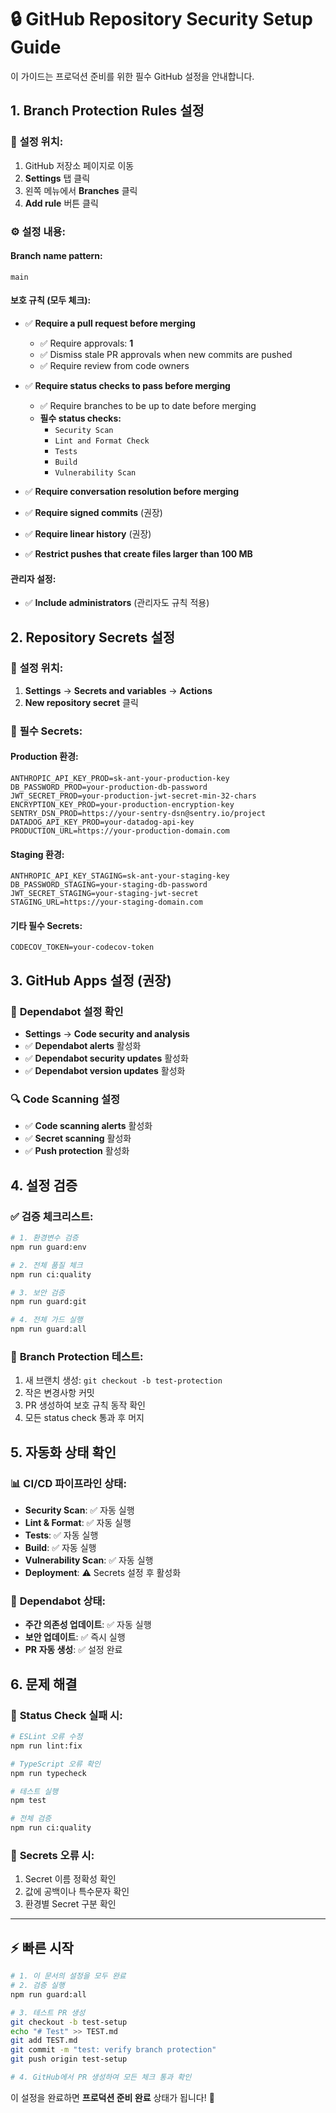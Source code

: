 # 🔒 GitHub Repository Security Setup Guide

이 가이드는 프로덕션 준비를 위한 필수 GitHub 설정을 안내합니다.

## 1. Branch Protection Rules 설정

### 📍 **설정 위치:**

1. GitHub 저장소 페이지로 이동
2. **Settings** 탭 클릭
3. 왼쪽 메뉴에서 **Branches** 클릭
4. **Add rule** 버튼 클릭

### ⚙️ **설정 내용:**

#### **Branch name pattern:**

```
main
```

#### **보호 규칙 (모두 체크):**

- ✅ **Require a pull request before merging**

  - ✅ Require approvals: **1**
  - ✅ Dismiss stale PR approvals when new commits are pushed
  - ✅ Require review from code owners

- ✅ **Require status checks to pass before merging**

  - ✅ Require branches to be up to date before merging
  - **필수 status checks:**
    - `Security Scan`
    - `Lint and Format Check`
    - `Tests`
    - `Build`
    - `Vulnerability Scan`

- ✅ **Require conversation resolution before merging**
- ✅ **Require signed commits** (권장)
- ✅ **Require linear history** (권장)
- ✅ **Restrict pushes that create files larger than 100 MB**

#### **관리자 설정:**

- ✅ **Include administrators** (관리자도 규칙 적용)

## 2. Repository Secrets 설정

### 📍 **설정 위치:**

1. **Settings** → **Secrets and variables** → **Actions**
2. **New repository secret** 클릭

### 🔑 **필수 Secrets:**

#### **Production 환경:**

```
ANTHROPIC_API_KEY_PROD=sk-ant-your-production-key
DB_PASSWORD_PROD=your-production-db-password
JWT_SECRET_PROD=your-production-jwt-secret-min-32-chars
ENCRYPTION_KEY_PROD=your-production-encryption-key
SENTRY_DSN_PROD=https://your-sentry-dsn@sentry.io/project
DATADOG_API_KEY_PROD=your-datadog-api-key
PRODUCTION_URL=https://your-production-domain.com
```

#### **Staging 환경:**

```
ANTHROPIC_API_KEY_STAGING=sk-ant-your-staging-key
DB_PASSWORD_STAGING=your-staging-db-password
JWT_SECRET_STAGING=your-staging-jwt-secret
STAGING_URL=https://your-staging-domain.com
```

#### **기타 필수 Secrets:**

```
CODECOV_TOKEN=your-codecov-token
```

## 3. GitHub Apps 설정 (권장)

### 🤖 **Dependabot 설정 확인**

- **Settings** → **Code security and analysis**
- ✅ **Dependabot alerts** 활성화
- ✅ **Dependabot security updates** 활성화
- ✅ **Dependabot version updates** 활성화

### 🔍 **Code Scanning 설정**

- ✅ **Code scanning alerts** 활성화
- ✅ **Secret scanning** 활성화
- ✅ **Push protection** 활성화

## 4. 설정 검증

### ✅ **검증 체크리스트:**

```bash
# 1. 환경변수 검증
npm run guard:env

# 2. 전체 품질 체크
npm run ci:quality

# 3. 보안 검증
npm run guard:git

# 4. 전체 가드 실행
npm run guard:all
```

### 🧪 **Branch Protection 테스트:**

1. 새 브랜치 생성: `git checkout -b test-protection`
2. 작은 변경사항 커밋
3. PR 생성하여 보호 규칙 동작 확인
4. 모든 status check 통과 후 머지

## 5. 자동화 상태 확인

### 📊 **CI/CD 파이프라인 상태:**

- **Security Scan**: ✅ 자동 실행
- **Lint & Format**: ✅ 자동 실행
- **Tests**: ✅ 자동 실행
- **Build**: ✅ 자동 실행
- **Vulnerability Scan**: ✅ 자동 실행
- **Deployment**: ⚠️ Secrets 설정 후 활성화

### 🔄 **Dependabot 상태:**

- **주간 의존성 업데이트**: ✅ 자동 실행
- **보안 업데이트**: ✅ 즉시 실행
- **PR 자동 생성**: ✅ 설정 완료

## 6. 문제 해결

### 🚨 **Status Check 실패 시:**

```bash
# ESLint 오류 수정
npm run lint:fix

# TypeScript 오류 확인
npm run typecheck

# 테스트 실행
npm test

# 전체 검증
npm run ci:quality
```

### 🔧 **Secrets 오류 시:**

1. Secret 이름 정확성 확인
2. 값에 공백이나 특수문자 확인
3. 환경별 Secret 구분 확인

---

## ⚡ **빠른 시작**

```bash
# 1. 이 문서의 설정을 모두 완료
# 2. 검증 실행
npm run guard:all

# 3. 테스트 PR 생성
git checkout -b test-setup
echo "# Test" >> TEST.md
git add TEST.md
git commit -m "test: verify branch protection"
git push origin test-setup

# 4. GitHub에서 PR 생성하여 모든 체크 통과 확인
```

이 설정을 완료하면 **프로덕션 준비 완료** 상태가 됩니다! 🚀
